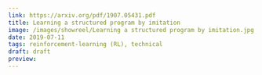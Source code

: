 ```yaml
---
link: https://arxiv.org/pdf/1907.05431.pdf
title: Learning a structured program by imitation
image: /images/showreel/Learning a structured program by imitation.jpg
date: 2019-07-11
tags: reinforcement-learning (RL), technical
draft: draft
preview:
---
```



